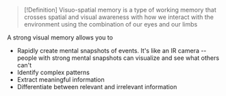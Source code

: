 >[!Definition]
>Visuo-spatial memory is a type of working memory that crosses spatial and visual awareness with how we interact with the environment using the combination of our eyes and our limbs

A strong visual memory allows you to
- Rapidly create mental snapshots of events. It's like an IR camera -- people with strong mental snapshots can visualize and see what others can't
- Identify complex patterns 
- Extract meaningful information
- Differentiate between relevant and irrelevant information